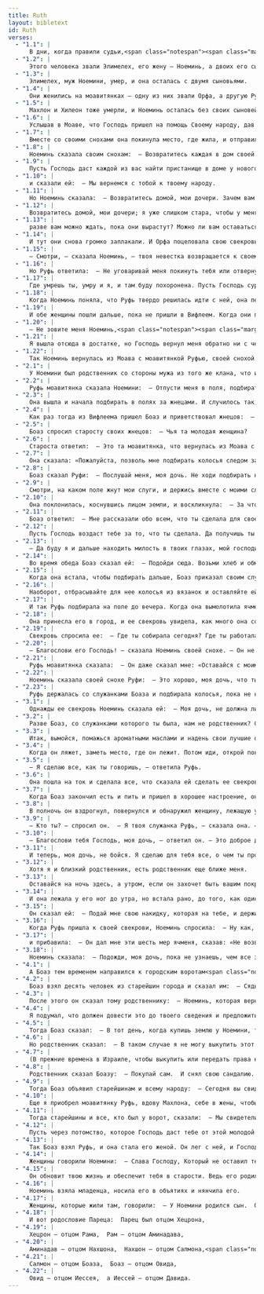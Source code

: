 ```yaml
---
title: Ruth
layout: bibletext
id: Ruth
verses:
  - "1.1": |
      В дни, когда правили судьи,<span class="notespan"><span class="marginnote note" label="note-1"> В период после завоевания Ханаана и до восшествия на престол царей Бог ставил вождей, называемых судьями, которые защищали и управляли израильским народом. Об этом можно прочитать в книге Судей.</span></span> в стране случился голод, и один человек из Вифлеема в Иудее вместе со своей женой и двумя сыновьями отправился жить в страну Моав.<span class="notespan"><span class="marginnote note" label="note-2"> Моав — горная страна, располагавшаяся к востоку от Мертвого моря, на той территории, которая сегодня является западной частью Иордании.</span></span>
  - "1.2": |
      Этого человека звали Элимелех, его жену — Ноеминь, а двоих его сыновей — Махлон и Хилеон. Они были ефрафяне из Вифлеема, что находится в Иудее. Они пришли в Моав и жили там.
  - "1.3": |
      Элимелех, муж Ноемини, умер, и она осталась с двумя сыновьями.
  - "1.4": |
      Они женились на моавитянках — одну из них звали Орфа, а другую Руфь. После того как они прожили там около десяти лет,
  - "1.5": |
      Махлон и Хилеон тоже умерли, и Ноеминь осталась без своих сыновей и мужа.
  - "1.6": |
      Услышав в Моаве, что Господь пришел на помощь Своему народу, дав им пищу, Ноеминь со своими снохами приготовилась вернуться домой.
  - "1.7": |
      Вместе со своими снохами она покинула место, где жила, и отправилась в дорогу, которая должна была привести их обратно в землю Иуды.
  - "1.8": |
      Ноеминь сказала своим снохам:  — Возвратитесь каждая в дом своей матери. Пусть Господь будет милостив к вам, как вы были милостивы к вашим умершим и ко мне.
  - "1.9": |
      Пусть Господь даст каждой из вас найти пристанище в доме у нового мужа.  Она поцеловала их, и они громко заплакали
  - "1.10": |
      и сказали ей:  — Мы вернемся с тобой к твоему народу.
  - "1.11": |
      Но Ноеминь сказала:  — Возвратитесь домой, мои дочери. Зачем вам идти со мной? Разве у меня будут другие сыновья, которые смогут стать вам мужьями?<span class="notespan"><span class="marginnote note" label="note-3"> По Закону, если кто-либо умирал бездетным, то его брат, или ближайший родственник, должен был жениться на его вдове (см. <span class="link">Втор 25:5</span>−10). В таком случае рожденный у них первенец считался сыном умершего и его наследником.</span></span>
  - "1.12": |
      Возвратитесь домой, мои дочери; я уже слишком стара, чтобы у меня был другой муж. Даже если бы я думала, что у меня еще есть надежда, — даже если бы этой ночью я была с мужем, а потом родила сыновей, —
  - "1.13": |
      разве вам можно ждать, пока они вырастут? Можно ли вам оставаться все это время незамужними? Нет, мои дочери. Моя горечь слишком тяжела для вас, потому что рука Господня обратилась против меня!
  - "1.14": |
      И тут они снова громко заплакали. И Орфа поцеловала свою свекровь на прощание, но Руфь осталась с ней.
  - "1.15": |
      — Смотри, — сказала Ноеминь, — твоя невестка возвращается к своему народу и своим богам. Возвращайся и ты с ней.
  - "1.16": |
      Но Руфь ответила:  — Не уговаривай меня покинуть тебя или отвернуться от тебя. Куда пойдешь ты, туда и я, и где ты остановишься, там остановлюсь и я. Твой народ будет моим народом и твой Бог — моим Богом.
  - "1.17": |
      Где умрешь ты, умру и я, и там буду похоронена. Пусть Господь сурово накажет меня,<span class="notespan"><span class="marginnote note" label="note-4"> Букв.: «Так пусть сделает мне Господь и так добавит».</span></span> если что-нибудь кроме смерти разлучит меня с тобой.
  - "1.18": |
      Когда Ноеминь поняла, что Руфь твердо решилась идти с ней, она перестала ее уговаривать.
  - "1.19": |
      И обе женщины пошли дальше, пока не пришли в Вифлеем. Когда они пришли в Вифлеем, весь город пришел в движение из-за них, и женщины восклицали:  — Неужели это Ноеминь?
  - "1.20": |
      — Не зовите меня Ноеминь,<span class="notespan"><span class="marginnote note" label="note-5"> Евр: «Наоми». Это имя означает «приятная».</span></span> — сказала она им. — Зовите меня Мара,<span class="notespan"><span class="marginnote note" label="note-6"> Это имя означает «горькая».</span></span> потому что Всемогущий<span class="notespan"><span class="marginnote note" label="note-7"> Евр: «Шаддай»; также в ст. 21.</span></span> сделал мою жизнь очень горькой.
  - "1.21": |
      Я вышла отсюда в достатке, но Господь вернул меня обратно ни с чем. Зачем звать меня Ноеминь? Господь заставил меня страдать<span class="notespan"><span class="marginnote note" label="note-8"> Или: «свидетельствовал против меня».        </span></span>; Всемогущий навел на меня беду.
  - "1.22": |
      Так Ноеминь вернулась из Моава с моавитянкой Руфью, своей снохой. Они пришли в Вифлеем в начале жатвы ячменя.  
  - "2.1": |
      У Ноемини был родственник со стороны мужа из того же клана, что и Элимелех, богатый и влиятельный человек, по имени Боаз.
  - "2.2": |
      Руфь моавитянка сказала Ноемини:  — Отпусти меня в поля, подбирать оставшееся зерно за тем,<span class="notespan"><span class="marginnote note" label="note-9"> Согласно Закону, жнецы не должны были дожинать поля до конца, чтобы оставлять пропитание для бедных (см. <span class="link">Лев 19:9</span>−10; 23:22; <span class="link">Втор 24:19</span>).</span></span> в чьих глазах найду расположение.  Ноеминь сказала ей:  — Иди, моя дочь.
  - "2.3": |
      Она вышла и начала подбирать в полях за жнецами. И случилось так, что она пришла на ту часть поля, которая принадлежала Боазу из клана Элимелеха.
  - "2.4": |
      Как раз тогда из Вифлеема пришел Боаз и приветствовал жнецов:  — Пусть будет с вами Господь!  — Благослови тебя Господь, — откликнулись они.
  - "2.5": |
      Боаз спросил старосту своих жнецов:  — Чья та молодая женщина?
  - "2.6": |
      Староста ответил:  — Это та моавитянка, что вернулась из Моава с Ноеминью.
  - "2.7": |
      Она сказала: «Пожалуйста, позволь мне подбирать колосья следом за жнецами». Она пришла на поле и находится <em>здесь</em> с утра до этого времени; мало бывает она дома.<span class="notespan"><span class="marginnote note" label="note-10"> Мало бывает она дома — смысл этого места в еврейском тексте неясен.</span></span>
  - "2.8": |
      Боаз сказал Руфи:  — Послушай меня, моя дочь. Не ходи подбирать на другое поле и не удаляйся отсюда. Оставайся здесь с моими служанками.
  - "2.9": |
      Смотри, на каком поле жнут мои слуги, и держись вместе с моими служанками. Я велел своим слугам не трогать тебя. И всякий раз, когда ты захочешь пить, иди и пей из кувшинов, которые наполняют мои слуги.
  - "2.10": |
      Она поклонилась, коснувшись лицом земли, и воскликнула:  — За что ты так добр ко мне, почему ты проявляешь такую заботу о чужестранке?
  - "2.11": |
      Боаз ответил:  — Мне рассказали обо всем, что ты сделала для своей свекрови после смерти твоего мужа: как ты оставила отца и мать и свою родину и пришла жить к народу, которого ты прежде не знала.
  - "2.12": |
      Пусть Господь воздаст тебе за то, что ты сделала. Да получишь ты богатую награду от Господа, Бога Израиля, к Которому ты пришла, чтобы найти прибежище под Его крыльями.
  - "2.13": |
      — Да буду я и дальше находить милость в твоих глазах, мой господин, — сказала она. — Ты утешил меня и говорил с твоей служанкой по-доброму, несмотря на то что я не стою ни одной из твоих служанок.
  - "2.14": |
      Во время обеда Боаз сказал ей:  — Подойди сюда. Возьми хлеб и обмакивай его в уксус.  Когда она села рядом со жнецами, он предложил ей жареного зерна. Она съела столько, сколько хотела, и еще осталось.
  - "2.15": |
      Когда она встала, чтобы подбирать дальше, Боаз приказал своим слугам:  — Даже если она будет собирать среди снопов, не обижайте ее.
  - "2.16": |
      Наоборот, отбрасывайте для нее колосья из вязанок и оставляйте ей подбирать, и не попрекайте ее.
  - "2.17": |
      И так Руфь подбирала на поле до вечера. Когда она вымолотила ячмень, который собрала, получилось около ефы.<span class="notespan"><span class="marginnote note" label="note-11"> Вероятно, около 22 л.</span></span>
  - "2.18": |
      Она принесла его в город, и ее свекровь увидела, как много она собрала. Еще Руфь вытащила и дала ей то, что осталось у нее после обеда.
  - "2.19": |
      Свекровь спросила ее:  — Где ты собирала сегодня? Где ты работала? Пусть будет благословен тот человек, который позаботился о тебе!  Руфь рассказала своей свекрови, у кого она работала.  — Человека, у которого я сегодня работала, зовут Боаз, — сказала она.
  - "2.20": |
      — Благослови его Господь! — сказала Ноеминь своей снохе. — Он не оставил без милости ни живых, ни умерших.<span class="notespan"><span class="marginnote note" label="note-12"> Под местоимением «он» может иметься в виду или Бог, или Боаз. Через проявление милости к Руфи и Наемини оказывается уважение памяти Элимелека и двух его сыновей.</span></span>  Затем прибавила:  — Этот человек с нами в близком родстве.<span class="notespan"><span class="marginnote note" label="note-13"> Согласно Закону, ближайший родственник (букв.: «искупитель») должен был: 1) выкупить имение родственника, если тот был вынужден его продать (<span class="link">Лев 25:25</span>); 2) выкупить родственника, если тот попал в рабство (<span class="link">Лев 25:47</span>−55); 3) отомстить убийце родственника (<span class="link">Чис 35:19</span>−21); 4) если родственник умирал бездетным, то «искупитель» должен был жениться на его вдове (см. <span class="link">Втор 25:5</span>−10). В таком случае рожденный у них первенец считался сыном умершего и его наследником.</span></span>
  - "2.21": |
      Руфь моавитянка сказала:  — Он даже сказал мне: «Оставайся с моими работниками до тех пор, пока они не закончат убирать все мое зерно».
  - "2.22": |
      Ноеминь сказала своей снохе Руфи:  — Это хорошо, моя дочь, что ты будешь ходить с его служанками, потому что на чьем-нибудь другом поле тебя могли бы обидеть.
  - "2.23": |
      Руфь держалась со служанками Боаза и подбирала колосья, пока не кончилась жатва ячменя и пшеницы.<span class="notespan"><span class="marginnote note" label="note-14"> Жатва ячменя и пшеницы проходила с конца апреля до начала июня.        </span></span> А жила она у своей свекрови.  
  - "3.1": |
      Однажды ее свекровь Ноеминь сказала ей:  — Моя дочь, не должна ли я постараться найти тебе пристанище,<span class="notespan"><span class="marginnote note" label="note-15"> Букв.: «покой» (см. 1:9).</span></span> чтобы тебе было хорошо?
  - "3.2": |
      Разве Боаз, со служанками которого ты была, нам не родственник? Сегодня вечером он веет ячмень на току.
  - "3.3": |
      Итак, вымойся, помажься ароматными маслами и надень свои лучшие одежды. Иди на гумно, но не показывайся ему до тех пор, пока он не закончит есть и пить.
  - "3.4": |
      Когда он ляжет, заметь место, где он лежит. Потом иди, открой покрывало у его ног и ляг.<span class="notespan"><span class="marginnote note" label="note-16"> Действие, означающее просьбу о покровительстве.</span></span> Он скажет тебе, что делать.
  - "3.5": |
      — Я сделаю все, как ты говоришь, — ответила Руфь.
  - "3.6": |
      Она пошла на ток и сделала все, что сказала ей сделать ее свекровь.
  - "3.7": |
      Когда Боаз закончил есть и пить и пришел в хорошее настроение, он пошел и лег у дальнего угла скирды. Руфь тихо подошла, открыла покрывало у его ног и легла.
  - "3.8": |
      В полночь он вздрогнул, повернулся и обнаружил женщину, лежащую у его ног.
  - "3.9": |
      — Кто ты? — спросил он.  — Я твоя служанка Руфь, — сказала она. — Простри надо мной край твоей одежды,<span class="notespan"><span class="marginnote note" label="note-17"> То есть «Возьми меня под свою защиту». В данном случае эти слова ясно выражали просьбу о браке.</span></span> ведь ты один из <em>наших</em> ближайших родственников, несущих ответственность за нас.<span class="notespan"><span class="marginnote note" label="note-18"> Или: «тот, у кого право выкупа»; также в ст. 12.</span></span>
  - "3.10": |
      — Благослови тебя Господь, моя дочь, — ответил он. — Это доброе дело больше того, которое ты сделала прежде: ты не стала бегать за молодыми мужчинами — ни за богатыми, ни за бедными.
  - "3.11": |
      И теперь, моя дочь, не бойся. Я сделаю для тебя все, о чем ты просишь. Весь мой город знает, что ты достойная женщина.
  - "3.12": |
      Хотя я и близкий родственник, есть родственник еще ближе меня.
  - "3.13": |
      Оставайся на ночь здесь, а утром, если он захочет быть вашим покровителем, то хорошо — пусть будет. Но если не захочет, то верно, как то, что жив Господь, это сделаю я. Спи здесь до утра.
  - "3.14": |
      И она лежала у его ног до утра, но встала рано, до того, как один человек мог распознать другого. Боаз сказал <em>про себя</em>: «Пусть никто не знает, что на гумно приходила женщина».
  - "3.15": |
      Он сказал ей:  — Подай мне свою накидку, которая на тебе, и держи ее.  Когда она сделала это, он высыпал в накидку шесть мер ячменя и помог ей закинуть ношу на плечи. После этого он<span class="notespan"><span class="marginnote note" label="note-19"> Так в большинстве рукописей еврейского текста; во многих рукописях еврейского текста и в некоторых древних переводах: «она».        </span></span> вернулся в город.
  - "3.16": |
      Когда Руфь пришла к своей свекрови, Ноеминь спросила:  — Ну как, моя дочь?  И она рассказала ей обо всем, что сделал для нее Боаз,
  - "3.17": |
      и прибавила:  — Он дал мне эти шесть мер ячменя, сказав: «Не возвращайся к своей свекрови с пустыми руками».
  - "3.18": |
      Ноеминь сказала:  — Подожди, моя дочь, пока не узнаешь, чем все закончится. Ведь этот человек не успокоится, пока сегодня же не решит дела.  
  - "4.1": |
      А Боаз тем временем направился к городским воротам<span class="notespan"><span class="marginnote note" label="note-20"> Ворота города были центром всей общественной жизни, около них проходили и судебные разбирательства.</span></span> и сел там. Когда родственник,<span class="notespan"><span class="marginnote note" label="note-21"> Или: «тот, у кого право выкупа»; также в ст. 3, 14.</span></span> о котором он говорил, проходил мимо, Боаз сказал:  — Сверни сюда, мой друг, и присядь.  Тот свернул и сел.
  - "4.2": |
      Боаз взял десять человек из старейшин города и сказал им:  — Сядьте здесь.  И они сели.
  - "4.3": |
      После этого он сказал тому родственнику:  — Ноеминь, которая вернулась из Моава, продает участок земли, что принадлежал нашему родичу Элимелеху.
  - "4.4": |
      Я подумал, что должен довести это до твоего сведения и предложить тебе купить его в присутствии тех, кто сидит здесь, и в присутствии старейшин моего народа. Но если ты не купишь, скажи мне, чтобы я знал. Ведь у тебя первоочередное право сделать это, а я — за тобой.  — Я выкуплю его, — сказал он.
  - "4.5": |
      Тогда Боаз сказал:  — В тот день, когда купишь землю у Ноемини, ты также должен будешь жениться на моавитянке Руфи, вдове покойного, чтобы, когда у вас родится сын, собственность на землю осталась за семьей покойного.
  - "4.6": |
      Но родственник сказал:  — В таком случае я не могу выкупить этот участок, потому что я подвергну опасности свое собственное имение. Выкупай лучше сам, а я не могу этого сделать.
  - "4.7": |
      (В прежние времена в Израиле, чтобы выкупить или передать права на собственность, один из участников сделки снимал свою сандалию и отдавал ее другому. Такой в Израиле был обычай узаконивать сделку.)
  - "4.8": |
      Родственник сказал Боазу:  — Покупай сам.  И снял свою сандалию.
  - "4.9": |
      Тогда Боаз объявил старейшинам и всему народу:  — Сегодня вы свидетели того, что я купил у Ноемини все, что принадлежало Элимелеху, Хилеону и Махлону.
  - "4.10": |
      Еще я приобрел моавитянку Руфь, вдову Махлона, себе в жены, чтобы сохранить землю за семьей покойного, чтобы его имя не исчезло среди его родичей и от ворот его родного города. Вы сегодня свидетели!
  - "4.11": |
      Тогда старейшины и все, кто был у ворот, сказали:  — Мы свидетели. Пусть Господь сделает плодовитой женщину, которая входит в твой дом, подобно Рахили и Лии, которые вместе возвели дом Израиля.<span class="notespan"><span class="marginnote note" label="note-22"> См. <span class="link">Быт 29:31</span>−30:24; 35:16−20.</span></span> Приобретай богатство в Ефрафе и славься в Вифлееме.
  - "4.12": |
      Пусть через потомство, которое Господь даст тебе от этой молодой женщины, твой род уподобится роду Пареца, которого Фамарь родила Иуде.<span class="notespan"><span class="marginnote note" label="note-23"> История рождения Пареца могла быть здесь упомянута по трем причинам: 1) он появился на свет, как наследник умершего Ира, сына Иуды (Быт 38); 2) Боаз был прямым потомком Пареца (4:18−21); 3) потомки Пареца поселились в Вифлееме (<span class="link">1Пар 2:5</span>,18−19, 50−54).</span></span>
  - "4.13": |
      Так Боаз взял Руфь, и она стала его женой. Он лег с ней, и Господь дал ей забеременеть, и она родила сына.
  - "4.14": |
      Женщины говорили Ноемини:  — Слава Господу, Который не оставил тебя сегодня без наследника,<span class="notespan"><span class="marginnote note" label="note-24"> Или: «ближайшего родственника».</span></span> который будет заботиться о тебе. Пусть мальчик прославится в Израиле!
  - "4.15": |
      Он обновит твою жизнь и обеспечит тебя в старости. Ведь его родила твоя сноха, которая любит тебя, и которая для тебя лучше семи сыновей.
  - "4.16": |
      Ноеминь взяла младенца, носила его в объятиях и нянчила его.
  - "4.17": |
      Женщины, которые жили там, говорили:  — У Ноемини родился сын.  Они назвали его Овид. Он стал отцом Иессея, отца Давида.
  - "4.18": |
      И вот родословие Пареца:  Парец был отцом Хецрона,
  - "4.19": |
      Хецрон — отцом Рама,  Рам — отцом Аминадава,
  - "4.20": |
      Аминадав — отцом Нахшона,  Нахшон — отцом Салмона,<span class="notespan"><span class="marginnote note" label="note-25"> Так в некоторых рукописях еврейского текста и в одном из древних переводов (см. также ст. 21); в большинстве рукописей еврейского текста: «Салмы».        </span></span>
  - "4.21": |
      Салмон — отцом Боаза,  Боаз — отцом Овида,
  - "4.22": |
      Овид — отцом Иессея,  а Иессей — отцом Давида.  
---
```

